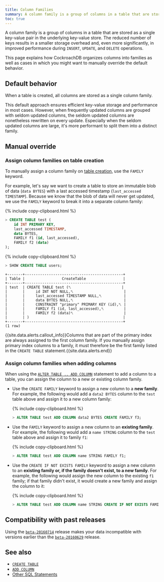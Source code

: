 ```yaml
---
title: Column Families
summary: A column family is a group of columns in a table that are stored as a single key-value pair in the underlying key-value store.
toc: true
---
```


A column family is a group of columns in a table that are stored as a single key-value pair in the underlying key-value store. The reduced number of keys results in a smaller storage overhead and, even more significantly, in improved performance during `INSERT`, `UPDATE`, and `DELETE` operations.

This page explains how CockroachDB organizes columns into families as well as cases in which you might want to manually override the default behavior.


## Default behavior

When a table is created, all columns are stored as a single column family.  

This default approach ensures efficient key-value storage and performance in most cases. However, when frequently updated columns are grouped with seldom updated columns, the seldom updated columns are nonetheless rewritten on every update. Especially when the seldom updated columns are large, it's more performant to split them into a distinct family.

## Manual override

### Assign column families on table creation

To manually assign a column family on [table creation](create-table.html), use the `FAMILY` keyword.  

For example, let's say we want to create a table to store an immutable blob of data (`data BYTES`) with a last accessed timestamp (`last_accessed TIMESTAMP`). Because we know that the blob of data will never get updated, we use the `FAMILY` keyword to break it into a separate column family:

{% include copy-clipboard.html %}
~~~ sql
> CREATE TABLE test (
    id INT PRIMARY KEY,
    last_accessed TIMESTAMP,
    data BYTES,
    FAMILY f1 (id, last_accessed),
    FAMILY f2 (data)
);
~~~

{% include copy-clipboard.html %}
~~~ sql
> SHOW CREATE TABLE users;
~~~

~~~
+-------+---------------------------------------------+
| Table |                 CreateTable                 |
+-------+---------------------------------------------+
| test  | CREATE TABLE test (␤                       |
|       |     id INT NOT NULL,␤                       |
|       |     last_accessed TIMESTAMP NULL,␤          |
|       |     data BYTES NULL,␤                       |
|       |     CONSTRAINT "primary" PRIMARY KEY (id),␤ |
|       |     FAMILY f1 (id, last_accessed),␤         |
|       |     FAMILY f2 (data)␤                       |
|       | )                                           |
+-------+---------------------------------------------+
(1 row)
~~~

{{site.data.alerts.callout_info}}Columns that are part of the primary index are always assigned to the first column family. If you manually assign primary index columns to a family, it must therefore be the first family listed in the <code>CREATE TABLE</code> statement.{{site.data.alerts.end}}

### Assign column families when adding columns

When using the [`ALTER TABLE .. ADD COLUMN`](add-column.html) statement to add a column to a table, you can assign the column to a new or existing column family.

- Use the `CREATE FAMILY` keyword to assign a new column to a **new family**. For example, the following would add a `data2 BYTES` column to the `test` table above and assign it to a new column family:

  {% include copy-clipboard.html %}
  ~~~ sql
  > ALTER TABLE test ADD COLUMN data2 BYTES CREATE FAMILY f3;
  ~~~

- Use the `FAMILY` keyword to assign a new column to an **existing family**. For example, the following would add a `name STRING` column to the `test` table above and assign it to family `f1`:

  {% include copy-clipboard.html %}
  ~~~ sql
  > ALTER TABLE test ADD COLUMN name STRING FAMILY f1;
  ~~~

- Use the `CREATE IF NOT EXISTS FAMILY` keyword to assign a new column to an **existing family or, if the family doesn't exist, to a new family**. For example, the following would assign the new column to the existing `f1` family; if that family didn't exist, it would create a new family and assign the column to it:

  {% include copy-clipboard.html %}
  ~~~ sql
  > ALTER TABLE test ADD COLUMN name STRING CREATE IF NOT EXISTS FAMILY f1;
  ~~~

## Compatibility with past releases

Using the [`beta-20160714`](../releases/beta-20160714.html) release makes your data incompatible with versions earlier than the [`beta-20160629`](../releases/beta-20160629.html) release.

## See also

- [`CREATE TABLE`](create-table.html)
- [`ADD COLUMN`](add-column.html)
- [Other SQL Statements](sql-statements.html)
